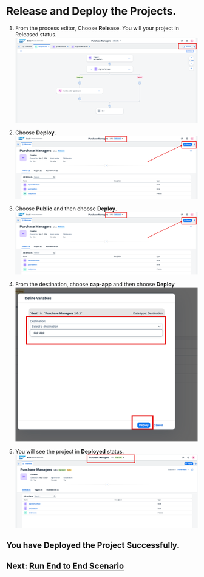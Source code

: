 # Release and Deploy the Projects.

1. From the process editor, Choose **Release**. You will your project in Released status.
![](./images/chooserelease.png)

2. Choose **Deploy**.
![](./images/choosedeploy.png)

3. Choose **Public** and then choose **Deploy**.
![](./images/choosedeploy.png)

4. From the destination, choose **cap-app** and then choose **Deploy**
![](./images/deploy.png)

5. You will see the project in **Deployed** status.
![](./images/status.png)

## You have Deployed the Project Successfully. 

## Next: [Run End to End Scenario](../e2e/README.md)
